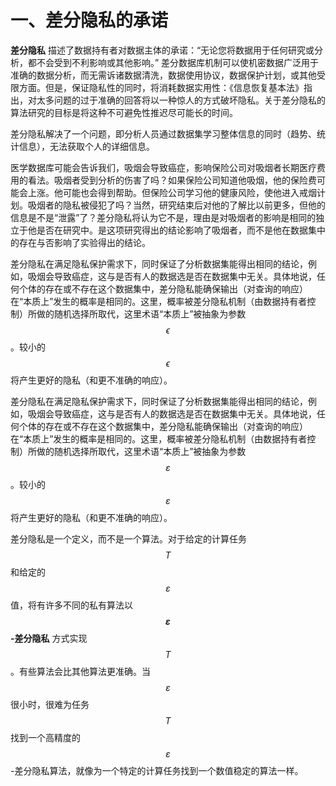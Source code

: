 # 一、差分隐私的承诺

**差分隐私** 描述了数据持有者对数据主体的承诺：“无论您将数据用于任何研究或分析，都不会受到不利影响或其他影响。” 差分数据库机制可以使机密数据广泛用于准确的数据分析，而无需诉诸数据清洗，数据使用协议，数据保护计划，或其他受限方面。但是，保证隐私性的同时，将消耗数据实用性：《信息恢复基本法》指出，对太多问题的过于准确的回答将以一种惊人的方式破坏隐私。关于差分隐私的算法研究的目标是将这种不可避免性推迟尽可能长的时间。

差分隐私解决了一个问题，即分析人员通过数据集学习整体信息的同时（趋势、统计信息），无法获取个人的详细信息。

医学数据库可能会告诉我们，吸烟会导致癌症，影响保险公司对吸烟者长期医疗费用的看法。吸烟者受到分析的伤害了吗？如果保险公司知道他吸烟，他的保险费可能会上涨。他可能也会得到帮助。但保险公司学习他的健康风险，使他进入戒烟计划。吸烟者的隐私被侵犯了吗？当然，研究结束后对他的了解比以前更多，但他的信息是不是“泄露”了？差分隐私将认为它不是，理由是对吸烟者的影响是相同的独立于他是否在研究中。是这项研究得出的结论影响了吸烟者，而不是他在数据集中的存在与否影响了实验得出的结论。

差分隐私在满足隐私保护需求下，同时保证了分析数据集能得出相同的结论，例如，吸烟会导致癌症，这与是否有人的数据选是否在数据集中无关。具体地说，任何个体的存在或不存在这个数据集中，差分隐私能确保输出（对查询的响应）在“本质上”发生的概率是相同的。这里，概率被差分隐私机制（由数据持有者控制）所做的随机选择所取代，这里术语“本质上”被抽象为参数 $$\epsilon$$。较小的 $$\epsilon$$ 将产生更好的隐私（和更不准确的响应）。

差分隐私在满足隐私保护需求下，同时保证了分析数据集能得出相同的结论，例如，吸烟会导致癌症，这与是否有人的数据选是否在数据集中无关。具体地说，任何个体的存在或不存在这个数据集中，差分隐私能确保输出（对查询的响应）在“本质上”发生的概率是相同的。这里，概率被差分隐私机制（由数据持有者控制）所做的随机选择所取代，这里术语“本质上”被抽象为参数 $$\varepsilon$$。较小的 $$\varepsilon$$ 将产生更好的隐私（和更不准确的响应）。

差分隐私是一个定义，而不是一个算法。对于给定的计算任务 $$T$$ 和给定的 $$\varepsilon$$ 值，将有许多不同的私有算法以 **$$\varepsilon$$-差分隐私** 方式实现 $$T$$。有些算法会比其他算法更准确。当 $$\varepsilon$$ 很小时，很难为任务 $$T$$ 找到一个高精度的$$\varepsilon$$-差分隐私算法，就像为一个特定的计算任务找到一个数值稳定的算法一样。
